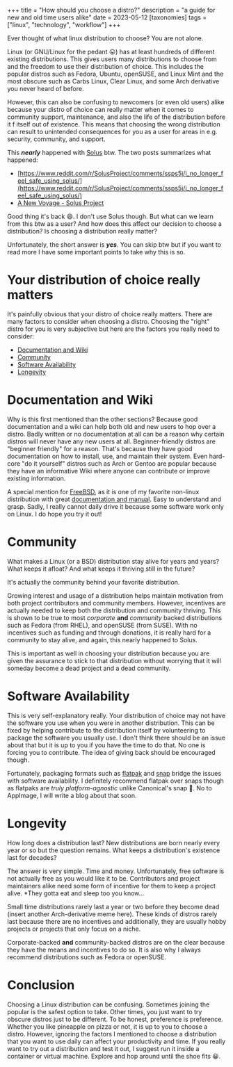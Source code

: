 +++
title = "How should you choose a distro?"
description = "a guide for new and old time users alike"
date = 2023-05-12
[taxonomies]
tags = ["linux", "technology", "workflow"]
+++


Ever thought of what linux distribution to choose? You are not alone.

Linux (or GNU/Linux for the pedant 😛) has at least hundreds of different existing distributions. This
gives users many distributions to choose from and the freedom to use their distribution of choice. This
includes the popular distros such as Fedora, Ubuntu, openSUSE, and Linux Mint and the most obscure such
as Carbs Linux, Clear Linux, and some Arch derivative you never heard of before.

However, this can also be confusing to newcomers (or even old users) alike because your distro of choice
can really matter when it comes to community support, maintenance, and also the life of the distribution
before it f itself out of existence. This means that choosing the wrong distribution can result to
unintended consequences for you as a user for areas in e.g. security, community, and support.

This ***nearly*** happened with [Solus](https://getsol.us/) btw. The two posts summarizes what happened:

- [https://www.reddit.com/r/SolusProject/comments/ssps5j/i_no_longer_feel_safe_using_solus/](https://www.reddit.com/r/SolusProject/comments/ssps5j/i_no_longer_feel_safe_using_solus/)
- [A New Voyage - Solus Project](https://getsol.us/2023/04/18/a-new-voyage/)


Good thing it's back 😄. I don't use Solus though. But what can we learn from this btw as a user? And how
does this affect our decision to choose a distribution? Is choosing a distribution really matter?

Unfortunately, the short answer is ***yes***. You can skip btw but if you want to read more I have some
important points to take why this is so.

# Your distribution of choice really matters

It's painfully obvious that your distro of choice really matters. There are many factors to consider
when choosing a distro. Choosing the "right" distro for you is very subjective but here are the factors
you really need to consider:

- [Documentation and Wiki](#documentation-and-wiki)
- [Community](#community)
- [Software Availability](#software-availability)
- [Longevity](#longevity)

# Documentation and Wiki

Why is this first mentioned than the other sections? Because good documentation and a wiki can help both
old and new users to hop over a distro. Badly written or no documentation at all can be a reason why
certain distros will never have any new users at all. Beginner-friendly distros are "beginner friendly"
for a reason. That's because they have good documentation on how to install, use, and maintain their
system. Even hard-core "do it yourself" distros such as Arch or Gentoo are popular because they have
an informative Wiki where anyone can contribute or improve existing information.

A special mention for [FreeBSD](https://www.freebsd.org/), as it is one of my favorite non-linux 
distribution with great [documentation and manual](https://docs.freebsd.org/en/). Easy to understand and grasp.
Sadly, I really cannot daily drive it because some software work only on Linux. I do hope you try it out!

# Community

What makes a Linux (or a BSD) distribution stay alive for years and years? What keeps it afloat? And what
keeps it thriving still in the future? 

It's actually the community behind your favorite distribution.

Growing interest and usage of a distribution helps maintain motivation from both project contributors and
community members. However, incentives are actually needed to keep both the distribution and community thriving.
This is shown to be true to most *corporate* **and** *community* backed distributions such as Fedora (from RHEL),
and openSUSE (from SUSE). With no incentives such as funding and through donations, it is really hard
for a community to stay alive, and again, this nearly happened to Solus.

This is important as well in choosing your distribution because you are given the assurance to stick to that
distribution without worrying that it will someday become a dead project and a dead community.

# Software Availability

This is very self-explanatory really. Your distribution of choice may not have the software you use when you were
in another distribution. This can be fixed by helping contribute to the distribution itself by volunteering to
package the software you usually use. I don't think there should be an issue about that but it is up to you
if you have the time to do that. No one is forcing you to contribute. The idea of giving back should be encouraged 
though.

Fortunately, packaging formats such as [flatpak](https://flatpak.org/) and [snap](https://snapcraft.io) bridge the 
issues with software availability. I definitely recommend flatpak over snaps though as flatpaks are *truly 
platform-agnostic* unlike Canonical's snap 🤮. No to AppImage, I will write a blog about that soon.

# Longevity

How long does a distribution last? New distributions are born nearly every year or so but the question remains. What
keeps a distribution's existence last for decades?

The answer is very simple. Time and money. Unfortunately, free software is not actually free as you would like it to be. 
Contributors and project maintainers alike need some form of incentive for them to keep a project alive. *They gotta eat
and sleep too you know... 

Small time distributions rarely last a year or two before they become dead (insert another Arch-derivative meme here). 
These kinds of distros rarely last because there are no incentives and additionally, they are usually hobby projects or
projects that only focus on a niche.

Corporate-backed **and** community-backed distros are on the clear because they have the means and incentives to do so.
It is also why I always recommend distributions such as Fedora or openSUSE.

# Conclusion

Choosing a Linux distribution can be confusing. Sometimes joining the popular is the safest option to take. Other times, you
just want to try obscure distros just to be different. To be honest, preference is preference. Whether you like pineapple
on pizza or not, it is up to you to choose a distro. However, ignoring the factors I mentioned to choose a distribution that
you want to use daily can affect your productivity and time. If you really want to try out a distribution and test it out,
I suggest run it inside a container or virtual machine. Explore and hop around until the shoe fits 😀.



